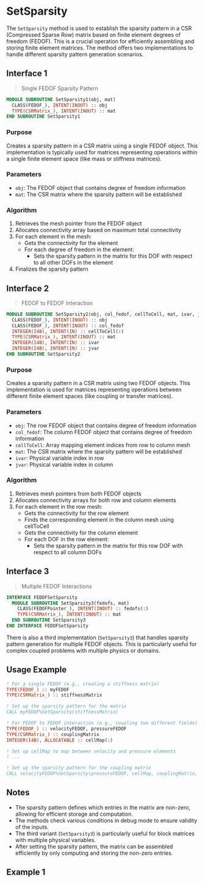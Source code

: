 # SetSparsity

The `SetSparsity` method is used to establish the sparsity pattern in a CSR (Compressed Sparse Row) matrix based on finite element degrees of freedom (FEDOF). This is a crucial operation for efficiently assembling and storing finite element matrices. The method offers two implementations to handle different sparsity pattern generation scenarios.

## Interface 1

> Single FEDOF Sparsity Pattern

```fortran
MODULE SUBROUTINE SetSparsity1(obj, mat)
  CLASS(FEDOF_), INTENT(INOUT) :: obj
  TYPE(CSRMatrix_), INTENT(INOUT) :: mat
END SUBROUTINE SetSparsity1
```

### Purpose

Creates a sparsity pattern in a CSR matrix using a single FEDOF object. This implementation is typically used for matrices representing operations within a single finite element space (like mass or stiffness matrices).

### Parameters

- `obj`: The FEDOF object that contains degree of freedom information
- `mat`: The CSR matrix where the sparsity pattern will be established

### Algorithm

1. Retrieves the mesh pointer from the FEDOF object
2. Allocates connectivity array based on maximum total connectivity
3. For each element in the mesh:
   - Gets the connectivity for the element
   - For each degree of freedom in the element:
     - Sets the sparsity pattern in the matrix for this DOF with respect to all other DOFs in the element
4. Finalizes the sparsity pattern

## Interface 2

> FEDOF to FEDOF Interaction

```fortran
MODULE SUBROUTINE SetSparsity2(obj, col_fedof, cellToCell, mat, ivar, jvar)
  CLASS(FEDOF_), INTENT(INOUT) :: obj
  CLASS(FEDOF_), INTENT(INOUT) :: col_fedof
  INTEGER(I4B), INTENT(IN) :: cellToCell(:)
  TYPE(CSRMatrix_), INTENT(INOUT) :: mat
  INTEGER(I4B), INTENT(IN) :: ivar
  INTEGER(I4B), INTENT(IN) :: jvar
END SUBROUTINE SetSparsity2
```

### Purpose

Creates a sparsity pattern in a CSR matrix using two FEDOF objects. This implementation is used for matrices representing operations between different finite element spaces (like coupling or transfer matrices).

### Parameters

- `obj`: The row FEDOF object that contains degree of freedom information
- `col_fedof`: The column FEDOF object that contains degree of freedom information
- `cellToCell`: Array mapping element indices from row to column mesh
- `mat`: The CSR matrix where the sparsity pattern will be established
- `ivar`: Physical variable index in row
- `jvar`: Physical variable index in column

### Algorithm

1. Retrieves mesh pointers from both FEDOF objects
2. Allocates connectivity arrays for both row and column elements
3. For each element in the row mesh:
   - Gets the connectivity for the row element
   - Finds the corresponding element in the column mesh using cellToCell
   - Gets the connectivity for the column element
   - For each DOF in the row element:
     - Sets the sparsity pattern in the matrix for this row DOF with respect to all column DOFs

## Interface 3

> Multiple FEDOF Interactions

```fortran
INTERFACE FEDOFSetSparsity
  MODULE SUBROUTINE SetSparsity3(fedofs, mat)
    CLASS(FEDOFPointer_), INTENT(INOUT) :: fedofs(:)
    TYPE(CSRMatrix_), INTENT(INOUT) :: mat
  END SUBROUTINE SetSparsity3
END INTERFACE FEDOFSetSparsity
```

There is also a third implementation (`SetSparsity3`) that handles sparsity pattern generation for multiple FEDOF objects. This is particularly useful for complex coupled problems with multiple physics or domains.

## Usage Example

```fortran
! For a single FEDOF (e.g., creating a stiffness matrix)
TYPE(FEDOF_) :: myFEDOF
TYPE(CSRMatrix_) :: stiffnessMatrix

! Set up the sparsity pattern for the matrix
CALL myFEDOF%SetSparsity(stiffnessMatrix)

! For FEDOF to FEDOF interaction (e.g., coupling two different fields)
TYPE(FEDOF_) :: velocityFEDOF, pressureFEDOF
TYPE(CSRMatrix_) :: couplingMatrix
INTEGER(I4B), ALLOCATABLE :: cellMap(:)

! Set up cellMap to map between velocity and pressure elements
! ...

! Set up the sparsity pattern for the coupling matrix
CALL velocityFEDOF%SetSparsity(pressureFEDOF, cellMap, couplingMatrix, 1, 2)
```

## Notes

- The sparsity pattern defines which entries in the matrix are non-zero, allowing for efficient storage and computation.
- The methods check various conditions in debug mode to ensure validity of the inputs.
- The third variant (`SetSparsity3`) is particularly useful for block matrices with multiple physical variables.
- After setting the sparsity pattern, the matrix can be assembled efficiently by only computing and storing the non-zero entries.

## Example 1
